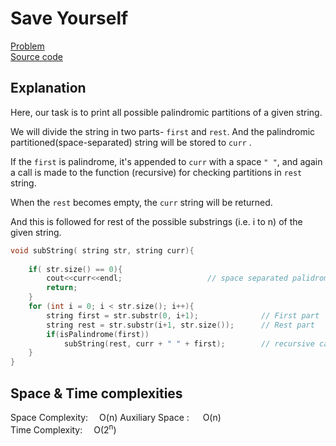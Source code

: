 # Save Yourself

[Problem](https://github.com/dscnsec/DSC-NSEC-Algorithms/blob/master/8.%20Backtracking/save_yourself/save_yourself.md)  
[Source code](https://github.com/dscnsec/DSC-NSEC-Algorithms/blob/master/8.%20Backtracking/save_yourself/%5BCPP%5Dsave_yourself_csubhradipta.cpp)

## Explanation

Here, our task is to print all possible palindromic partitions of a given string.

We will divide the string in two parts- `first` and `rest`.
And the palindromic partitioned(space-separated) string will be stored to `curr` .

If the ``first`` is palindrome, it's appended to `curr` with a space `" "`, and again a call is made to the function (recursive) for checking partitions in `rest` string.

When the `rest` becomes empty, the `curr` string will be returned.   

And this is followed for rest of the possible substrings (i.e. i to n) of the given string.

```cpp
void subString( string str, string curr){
    
    if( str.size() == 0){
        cout<<curr<<endl;                   // space separated palidromic substring
        return;
    }
    for (int i = 0; i < str.size(); i++){
        string first = str.substr(0, i+1);              // First part
        string rest = str.substr(i+1, str.size());      // Rest part
        if(isPalindrome(first))
            subString(rest, curr + " " + first);        // recursive call
    }
}
```


## Space & Time complexities

Space Complexity:  O(n)
Auxiliary Space : &emsp; O(n)  
Time Complexity:  O(2<sup>n</sup>)